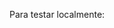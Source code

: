 Para testar localmente:

<!-- MYSQL_USER=root MYSQL_PASSWORD=<senha-local-do-root> HOSTNAME=localhost PORT=3306 npm test -->
